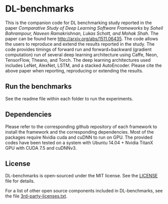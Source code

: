 # DL-benchmarks

This is the companion code for DL benchmarking study reported in the paper *Comparative Study of Deep Learning Software Frameworks* by *Soheil Bahrampour, Naveen Ramakrishnan, Lukas Schott, and Mohak Shah*. The paper can be found here http://arxiv.org/abs/1511.06435. The code allows the users to reproduce and extend the results reported in the study. The code provides timings of forward run and forward+backward (gradient computation) run of several deep learning architecture using Caffe, Neon, TensorFlow, Theano, and Torch. The deep learning architectures used includes LeNet, AlexNet, LSTM, and a stacked AutoEncoder. Please cite the above paper when reporting, reproducing or extending the results.


## Run the benchmarks
See the readme file within each folder to run the experiments. 


## Dependencies
Please refer to the corresponding github repository of each framework to install the framework and the corresponding dependencies. Most of the packages require Nvidia cuda and cuDNN to run on GPU. The provided codes have been tested on a system with Ubuntu 14.04 + Nvidia TitanX GPU with CUDA 7.5 and cuDNNv3.


## License

DL-benchmarks is open-sourced under the MIT license. See the [LICENSE](LICENSE) file for details.

For a list of other open source components included in DL-benchmarks, see the file [3rd-party-licenses.txt](3rd-party-licenses.txt).
